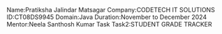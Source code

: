 Name:Pratiksha Jalindar Matsagar
Company:CODETECH IT SOLUTIONS 
ID:CT08DS9945 
Domain:Java
Duration:November to December 2024 
Mentor:Neela Santhosh Kumar Task
Task2:STUDENT GRADE TRACKER
